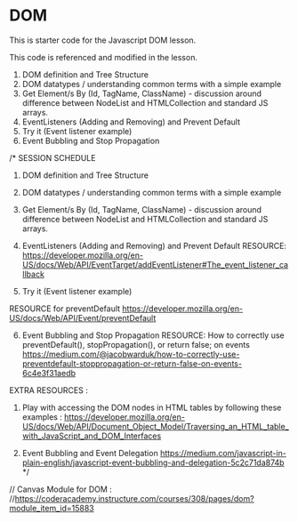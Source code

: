 # DOM

This is starter code for the Javascript DOM lesson.

This code is referenced and modified in the lesson.

1. DOM definition and Tree Structure 
2. DOM datatypes / understanding common terms with a simple example 
3. Get Element/s By (Id, TagName, ClassName) - discussion around difference between NodeList and HTMLCollection and standard JS arrays. 
4. EventListeners (Adding and Removing) and Prevent Default 
5. Try it (Event listener example)
6. Event Bubbling and Stop Propagation


/*
SESSION SCHEDULE
1. DOM definition and Tree Structure 
2. DOM datatypes / understanding common terms with a simple example 
3. Get Element/s By (Id, TagName, ClassName) - discussion around difference between NodeList and HTMLCollection and standard JS arrays. 
 
4. EventListeners (Adding and Removing) and Prevent Default 
RESOURCE: 
https://developer.mozilla.org/en-US/docs/Web/API/EventTarget/addEventListener#The_event_listener_callback

5. Try it (Event listener example)

RESOURCE for preventDefault
https://developer.mozilla.org/en-US/docs/Web/API/Event/preventDefault

6. Event Bubbling and Stop Propagation 
RESOURCE: 
How to correctly use preventDefault(), stopPropagation(), or return false; on events
https://medium.com/@jacobwarduk/how-to-correctly-use-preventdefault-stoppropagation-or-return-false-on-events-6c4e3f31aedb

EXTRA RESOURCES : 
1. Play with accessing the DOM nodes in HTML tables by following these examples : 
https://developer.mozilla.org/en-US/docs/Web/API/Document_Object_Model/Traversing_an_HTML_table_with_JavaScript_and_DOM_Interfaces

2. Event Bubbling and Event Delegation
https://medium.com/javascript-in-plain-english/javascript-event-bubbling-and-delegation-5c2c71da874b
*/

// Canvas Module for DOM : 
//https://coderacademy.instructure.com/courses/308/pages/dom?module_item_id=15883